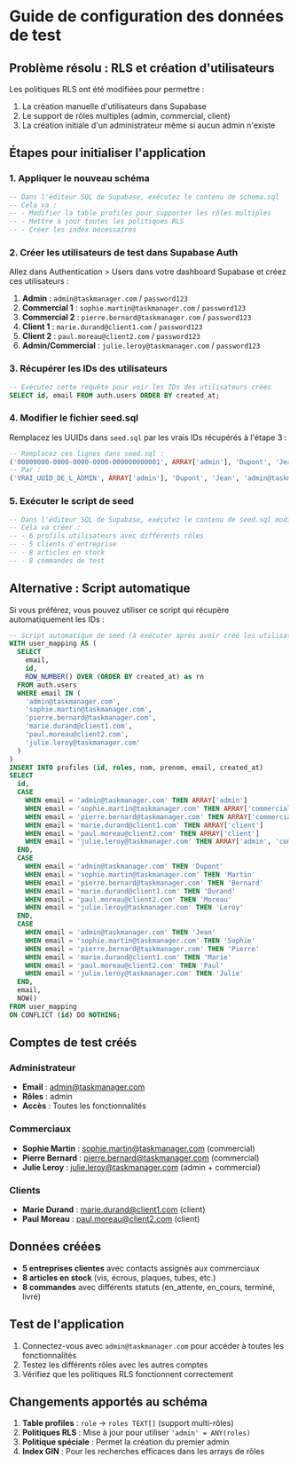 # Guide de configuration des données de test

## Problème résolu : RLS et création d'utilisateurs

Les politiques RLS ont été modifiées pour permettre :
1. La création manuelle d'utilisateurs dans Supabase
2. Le support de rôles multiples (admin, commercial, client)
3. La création initiale d'un administrateur même si aucun admin n'existe

## Étapes pour initialiser l'application

### 1. Appliquer le nouveau schéma

```sql
-- Dans l'éditeur SQL de Supabase, exécutez le contenu de schema.sql
-- Cela va :
-- - Modifier la table profiles pour supporter les rôles multiples
-- - Mettre à jour toutes les politiques RLS
-- - Créer les index nécessaires
```

### 2. Créer les utilisateurs de test dans Supabase Auth

Allez dans Authentication > Users dans votre dashboard Supabase et créez ces utilisateurs :

1. **Admin** : `admin@taskmanager.com` / `password123`
2. **Commercial 1** : `sophie.martin@taskmanager.com` / `password123`
3. **Commercial 2** : `pierre.bernard@taskmanager.com` / `password123`
4. **Client 1** : `marie.durand@client1.com` / `password123`
5. **Client 2** : `paul.moreau@client2.com` / `password123`
6. **Admin/Commercial** : `julie.leroy@taskmanager.com` / `password123`

### 3. Récupérer les IDs des utilisateurs

```sql
-- Exécutez cette requête pour voir les IDs des utilisateurs créés
SELECT id, email FROM auth.users ORDER BY created_at;
```

### 4. Modifier le fichier seed.sql

Remplacez les UUIDs dans `seed.sql` par les vrais IDs récupérés à l'étape 3 :

```sql
-- Remplacez ces lignes dans seed.sql :
('00000000-0000-0000-0000-000000000001', ARRAY['admin'], 'Dupont', 'Jean', 'admin@taskmanager.com', NOW()),
-- Par :
('VRAI_UUID_DE_L_ADMIN', ARRAY['admin'], 'Dupont', 'Jean', 'admin@taskmanager.com', NOW()),
```

### 5. Exécuter le script de seed

```sql
-- Dans l'éditeur SQL de Supabase, exécutez le contenu de seed.sql modifié
-- Cela va créer :
-- - 6 profils utilisateurs avec différents rôles
-- - 5 clients d'entreprise
-- - 8 articles en stock
-- - 8 commandes de test
```

## Alternative : Script automatique

Si vous préférez, vous pouvez utiliser ce script qui récupère automatiquement les IDs :

```sql
-- Script automatique de seed (à exécuter après avoir créé les utilisateurs)
WITH user_mapping AS (
  SELECT 
    email,
    id,
    ROW_NUMBER() OVER (ORDER BY created_at) as rn
  FROM auth.users
  WHERE email IN (
    'admin@taskmanager.com',
    'sophie.martin@taskmanager.com',
    'pierre.bernard@taskmanager.com',
    'marie.durand@client1.com',
    'paul.moreau@client2.com',
    'julie.leroy@taskmanager.com'
  )
)
INSERT INTO profiles (id, roles, nom, prenom, email, created_at)
SELECT 
  id,
  CASE 
    WHEN email = 'admin@taskmanager.com' THEN ARRAY['admin']
    WHEN email = 'sophie.martin@taskmanager.com' THEN ARRAY['commercial']
    WHEN email = 'pierre.bernard@taskmanager.com' THEN ARRAY['commercial']
    WHEN email = 'marie.durand@client1.com' THEN ARRAY['client']
    WHEN email = 'paul.moreau@client2.com' THEN ARRAY['client']
    WHEN email = 'julie.leroy@taskmanager.com' THEN ARRAY['admin', 'commercial']
  END,
  CASE 
    WHEN email = 'admin@taskmanager.com' THEN 'Dupont'
    WHEN email = 'sophie.martin@taskmanager.com' THEN 'Martin'
    WHEN email = 'pierre.bernard@taskmanager.com' THEN 'Bernard'
    WHEN email = 'marie.durand@client1.com' THEN 'Durand'
    WHEN email = 'paul.moreau@client2.com' THEN 'Moreau'
    WHEN email = 'julie.leroy@taskmanager.com' THEN 'Leroy'
  END,
  CASE 
    WHEN email = 'admin@taskmanager.com' THEN 'Jean'
    WHEN email = 'sophie.martin@taskmanager.com' THEN 'Sophie'
    WHEN email = 'pierre.bernard@taskmanager.com' THEN 'Pierre'
    WHEN email = 'marie.durand@client1.com' THEN 'Marie'
    WHEN email = 'paul.moreau@client2.com' THEN 'Paul'
    WHEN email = 'julie.leroy@taskmanager.com' THEN 'Julie'
  END,
  email,
  NOW()
FROM user_mapping
ON CONFLICT (id) DO NOTHING;
```

## Comptes de test créés

### Administrateur
- **Email** : admin@taskmanager.com
- **Rôles** : admin
- **Accès** : Toutes les fonctionnalités

### Commerciaux
- **Sophie Martin** : sophie.martin@taskmanager.com (commercial)
- **Pierre Bernard** : pierre.bernard@taskmanager.com (commercial)
- **Julie Leroy** : julie.leroy@taskmanager.com (admin + commercial)

### Clients
- **Marie Durand** : marie.durand@client1.com (client)
- **Paul Moreau** : paul.moreau@client2.com (client)

## Données créées

- **5 entreprises clientes** avec contacts assignés aux commerciaux
- **8 articles en stock** (vis, écrous, plaques, tubes, etc.)
- **8 commandes** avec différents statuts (en_attente, en_cours, terminé, livré)

## Test de l'application

1. Connectez-vous avec `admin@taskmanager.com` pour accéder à toutes les fonctionnalités
2. Testez les différents rôles avec les autres comptes
3. Vérifiez que les politiques RLS fonctionnent correctement

## Changements apportés au schéma

1. **Table profiles** : `role` → `roles TEXT[]` (support multi-rôles)
2. **Politiques RLS** : Mise à jour pour utiliser `'admin' = ANY(roles)`
3. **Politique spéciale** : Permet la création du premier admin
4. **Index GIN** : Pour les recherches efficaces dans les arrays de rôles